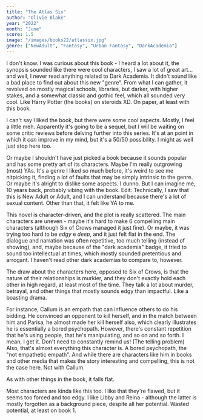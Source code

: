 ```yaml
---
title: "The Atlas Six"
author: "Olivie Blake"
year: "2022"
month: "June"
score: 1.5
image: "/images/books22/atlassix.jpg"
genre: ["NewAdult", "Fantasy", "Urban Fantasy", "DarkAcademia"]
---
```


I don't know. I was curious about this book - I heard a lot about it, the synopsis sounded like there were cool characters, I saw a lot of great art... and well, I never read anything related to Dark Academia. It didn't sound like a bad place to find out about this new "genre". From what I can gather, it revolved on mostly magical schools, libraries, but darker, with higher stakes, and a somewhat classic and gothic feel, which all sounded very cool. Like Harry Potter (the books) on steroids XD. On paper, at least with this book.

I can't say I liked the book, but there were some cool aspects. Mostly, I feel a little meh. Apparently it's going to be a sequel, but I will be waiting on some critic reviews before delving further into this series. It's at an point in which it _can_ improve in my mind, but it's a 50/50 possibility. I might as well just stop here too.

Or maybe I shouldn't have just picked a book because it sounds popular and has some pretty art of its characters. Maybe I'm really outgrowing (most) YAs. It's a genre I liked so much before, it's weird to see me nitpicking it, finding a lot of faults that may be simply intrinsic to the genre. Or maybe it's alright to dislike some aspects. I dunno. But I can imagine me, 10 years back, probably vibing with the book. Edit: Technically, I saw that this is New Adult or Adult, and I can understand because there's a lot of sexual content. Other than that, it felt like YA to me.

This novel is character-driven, and the plot is really scattered. The main characters are uneven - maybe it's hard to make 6 compelling main characters (although Six of Crows managed it just fine). Or maybe, it was trying too hard to be _edgy_ e _deep_, and it just felt flat in the end. The dialogue and narration was often repetitive, too much telling (instead of showing), and, maybe because of the "dark academia" badge, it tried to sound too intellectual at times, which mostly sounded pretentious and arrogant. I haven't read other dark academias to compare to, however.

The draw about the characters here, opposed to Six of Crows, is that the nature of their relationships is murkier, and they don't exactly hold each other in high regard, at least most of the time. They talk a lot about murder, betrayal, and other things that mostly sounds edgy than impactful. Like a boasting drama.

For instance, Callum is an empath that can influence others to do his bidding. He convinced an opponent to kill herself, and in the match between him and Parisa, he almost made her kill herself also, which clearly illustrates he is essentially a bored psychopath. However, there's constant repetition that he's using people, that he's manipulating, and so on and so forth. I mean, I get it. Don't need to constantly remind us! (The telling problem) Also, that's almost everything this character is. A bored psychopath, the "not empathetic empath". And while there are characters like him in books and other media that makes the story interesting and compelling, this is not the case here. Not with Callum.

As with other things in the book, it falls flat.

Most characters are kinda like this too. I like that they're flawed, but it seems too forced and too edgy. I like Libby and Reina - although the latter is mostly forgotten as a background piece, despite all her potential. Wasted potential, at least on book 1.
